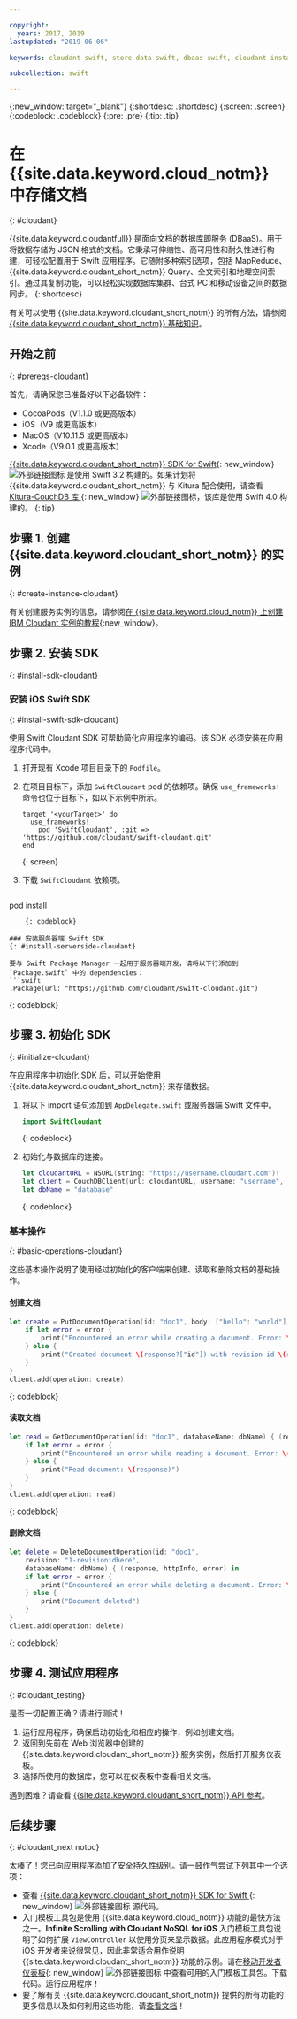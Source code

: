 ```yaml
---

copyright:
  years: 2017, 2019
lastupdated: "2019-06-06"

keywords: cloudant swift, store data swift, dbaas swift, cloudant instance swift, initialize sdk swift, create document swift, read document swift, delete document swift

subcollection: swift

---
```


{:new_window: target="_blank"}
{:shortdesc: .shortdesc}
{:screen: .screen}
{:codeblock: .codeblock}
{:pre: .pre}
{:tip: .tip}

# 在 {{site.data.keyword.cloud_notm}} 中存储文档
{: #cloudant}

{{site.data.keyword.cloudantfull}} 是面向文档的数据库即服务 (DBaaS)。用于将数据存储为 JSON 格式的文档。它秉承可伸缩性、高可用性和耐久性进行构建，可轻松配置用于 Swift 应用程序。它随附多种索引选项，包括 MapReduce、{{site.data.keyword.cloudant_short_notm}} Query、全文索引和地理空间索引。通过其复制功能，可以轻松实现数据库集群、台式 PC 和移动设备之间的数据同步。
{: shortdesc}

有关可以使用 {{site.data.keyword.cloudant_short_notm}} 的所有方法，请参阅 [{{site.data.keyword.cloudant_short_notm}} 基础知识](/docs/services/Cloudant/basics?topic=cloudant-ibm-cloudant-basics#cloudant-nosql-db-basics)。

## 开始之前
{: #prereqs-cloudant}

首先，请确保您已准备好以下必备软件：
 * CocoaPods（V1.1.0 或更高版本）
 * iOS（V9 或更高版本）
 * MacOS（V10.11.5 或更高版本）
 * Xcode（V9.0.1 或更高版本）

[{{site.data.keyword.cloudant_short_notm}} SDK for Swift](https://github.com/cloudant/swift-cloudant){: new_window} ![外部链接图标](../../icons/launch-glyph.svg "外部链接图标") 是使用 Swift 3.2 构建的。如果计划将 {{site.data.keyword.cloudant_short_notm}} 与 Kitura 配合使用，请查看 [Kitura-CouchDB 库 ](https://github.com/IBM-Swift/Kitura-CouchDB){: new_window} ![外部链接图标](../../icons/launch-glyph.svg "外部链接图标")，该库是使用 Swift 4.0 构建的。
{: tip}

## 步骤 1. 创建 {{site.data.keyword.cloudant_short_notm}} 的实例
{: #create-instance-cloudant}

有关创建服务实例的信息，请参阅[在 {{site.data.keyword.cloud_notm}} 上创建 IBM Cloudant 实例的教程](/docs/services/Cloudant/tutorials?topic=cloudant-creating-an-ibm-cloudant-instance-on-ibm-cloud#creating-an-ibm-cloudant-instance-on-ibm-cloud){:new_window}。

## 步骤 2. 安装 SDK
{: #install-sdk-cloudant}

### 安装 iOS Swift SDK
{: #install-swift-sdk-cloudant}

使用 Swift Cloudant SDK 可帮助简化应用程序的编码。该 SDK 必须安装在应用程序代码中。

1. 打开现有 Xcode 项目目录下的 `Podfile`。
2. 在项目目标下，添加 `SwiftCloudant` pod 的依赖项。确保 `use_frameworks!` 命令也位于目标下，如以下示例中所示。
    ```
    target '<yourTarget>' do
      use_frameworks!
        pod 'SwiftCloudant', :git => 'https://github.com/cloudant/swift-cloudant.git'
    end
    ```
    {: screen}

3. 下载 `SwiftCloudant` 依赖项。
    ```
pod install
```
    {: codeblock}

### 安装服务器端 Swift SDK
{: #install-serverside-cloudant}

要与 Swift Package Manager 一起用于服务器端开发，请将以下行添加到 `Package.swift` 中的 dependencies：
```swift
.Package(url: "https://github.com/cloudant/swift-cloudant.git")
```
{: codeblock}

## 步骤 3. 初始化 SDK
{: #initialize-cloudant}

在应用程序中初始化 SDK 后，可以开始使用 {{site.data.keyword.cloudant_short_notm}} 来存储数据。

1.  将以下 import 语句添加到 `AppDelegate.swift` 或服务器端 Swift 文件中。
    ```swift
    import SwiftCloudant
    ```
    {: codeblock}

2. 初始化与数据库的连接。
    ```swift
    let cloudantURL = NSURL(string: "https://username.cloudant.com")!
    let client = CouchDBClient(url: cloudantURL, username: "username", password: "password")
    let dbName = "database"
    ```
    {: codeblock}

### 基本操作
{: #basic-operations-cloudant}

这些基本操作说明了使用经过初始化的客户端来创建、读取和删除文档的基础操作。

#### 创建文档
```swift
let create = PutDocumentOperation(id: "doc1", body: ["hello": "world"], databaseName: dbName) {(response, httpInfo, error) in
    if let error = error {
        print("Encountered an error while creating a document. Error: \(error)")
    } else {
        print("Created document \(response?["id"]) with revision id \(response?["rev"])")
    }
}
client.add(operation: create)
```
{: codeblock}

#### 读取文档
```swift
let read = GetDocumentOperation(id: "doc1", databaseName: dbName) { (response, httpInfo, error) in
    if let error = error {
        print("Encountered an error while reading a document. Error: \(error)")
    } else {
        print("Read document: \(response)")
    }   
}
client.add(operation: read)
```
{: codeblock}

#### 删除文档
```swift
let delete = DeleteDocumentOperation(id: "doc1",
    revision: "1-revisionidhere",
    databaseName: dbName) { (response, httpInfo, error) in
    if let error = error {
        print("Encountered an error while deleting a document. Error: \(error)")
    } else {
        print("Document deleted")
    }   
}
client.add(operation: delete)
```
{: codeblock}

## 步骤 4. 测试应用程序
{: #cloudant_testing}

是否一切配置正确？请进行测试！

1. 运行应用程序，确保启动初始化和相应的操作，例如创建文档。
2. 返回到先前在 Web 浏览器中创建的 {{site.data.keyword.cloudant_short_notm}} 服务实例，然后打开服务仪表板。
3. 选择所使用的数据库，您可以在仪表板中查看相关文档。

遇到困难？请查看 [{{site.data.keyword.cloudant_short_notm}} API 参考](/docs/services/Cloudant/api?topic=cloudant-ibm-cloudant-basics#api-reference-overview)。

## 后续步骤
{: #cloudant_next notoc}

太棒了！您已向应用程序添加了安全持久性级别。请一鼓作气尝试下列其中一个选项：

* 查看 [{{site.data.keyword.cloudant_short_notm}} SDK for Swift ](https://github.com/cloudant/swift-cloudant){: new_window} ![外部链接图标](../../icons/launch-glyph.svg "外部链接图标") 源代码。
* 入门模板工具包是使用 {{site.data.keyword.cloud_notm}} 功能的最快方法之一。**Infinite Scrolling with Cloudant NoSQL for iOS** 入门模板工具包说明了如何扩展 `ViewController` 以使用分页来显示数据。此应用程序模式对于 iOS 开发者来说很常见，因此非常适合用作说明 {{site.data.keyword.cloudant_short_notm}} 功能的示例。请在[移动开发者仪表板](https://{DomainName}/developer/mobile/dashboard){: new_window} ![外部链接图标](../../icons/launch-glyph.svg "外部链接图标") 中查看可用的入门模板工具包。下载代码。运行应用程序！
* 要了解有关 {{site.data.keyword.cloudant_short_notm}} 提供的所有功能的更多信息以及如何利用这些功能，请[查看文档](/docs/services/Cloudant?topic=cloudant-ibm-cloudant-basics)！
